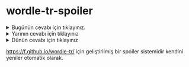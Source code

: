 # wordle-tr-spoiler

<details>
  <summary>Bugünün cevabı için tıklayınız.</summary>
  <br>
    <b> yamuk </b>
</details>

<details>
  <summary>Yarının cevabı için tıklayınız</summary>
  <br>
   <b> kıble </b>
</details>

<details>
  <summary>Dünün cevabı için tıklayınız </summary>
  <br>
  <b> istek </b>
</details>

https://f.github.io/wordle-tr/ için geliştirilmiş bir spoiler sistemidir kendini yeniler otomatik olarak.

